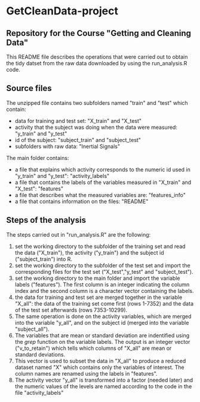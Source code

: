 # GetCleanData-project
## Repository for the Course "Getting and Cleaning Data"

This README file describes the operations that were carried out to obtain the tidy datset from the raw data downloaded by using the run_analysis.R code.

## Source files

The unzipped file contains two subfolders named "train" and "test" which contain:
* data for training and test set: "X_train" and "X_test"
* activity that the subject was doing when the data were measured: "y_train" and "y_test"
* id of the subject: "subject_train" and "subject_test"
* subfolders with raw data: "Inertial Signals"

The main folder contains:
* a file that explains which activity corresponds to the numeric id used in "y_train" and "y_test": "activity_labels"
* a file that contains the labels of the variables measured in "X_train" and "X_test": "features"
* a file that describes what the measured variables are: "features_info"
* a file that contains information on the files: "README"

## Steps of the analysis
The steps carried out in "run_analysis.R" are the following:

1. set the working directory to the subfolder of the training set and read the data ("X_train"), the activity ("y_train") and the subject id ("subject_train") into R.
2. set the working directory to the subfolder of the test set and import the corresponding files for the test set ("X_test","y_test" and "subject_test").
3. set the working directory to the main folder and import the variable labels ("features"). The first column is an integer indicating the column index and the second column is a character vector containing the labels.
4. the data for training and test set are merged together in the variable "X_all": the data of the training set come first (rows 1-7352) and the data of the test set afterwards (rows 7353-10299).
5. The same operation is done on the activity variables, which are merged into the variable "y_all", and on the subject id (merged into the variable "subject_all").
6. The variables that are mean or standard deviation are indentified using the *grep* function on the variable labels. The output is an integer vector ("v_to_retain") which tells which columns of "X_all" are mean or standard deviations.
7. This vector is used to subset the data in "X_all" to produce a reduced dataset named "X" which contains only the variables of interest. The column names are renamed using the labels in "features".
8. The activity vector "y_all" is transformed into a factor (needed later) and the numeric values of the levels are named according to the code in the file "activity_labels"
 


